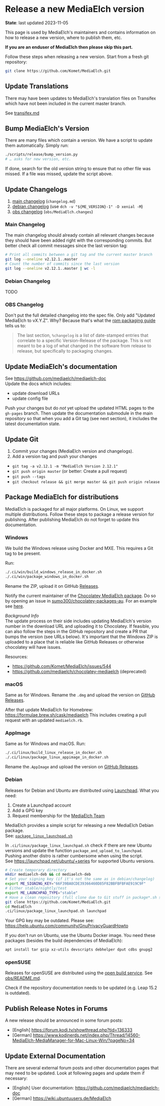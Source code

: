 # Release a new MediaElch version

__State__: last updated 2023-11-05

This page is used by MediaElch's maintainers and contains information
on how to release a new version, where to publish them, etc.

**If you are an enduser of MediaElch then please skip this part.**

Follow these steps when releasing a new version. Start from a fresh git repository:

```sh
git clone https://github.com/Komet/MediaElch.git
```

## Update Translations

There may have been updates to MediaElch's translation files on Transifex which
have not been included in the current master branch.

See [transifex.md](transifex.md)


## Bump MediaElch's Version

There are many files which contain a version.  We have a script to update
them automatically. Simply run:

```sh
./scripts/release/bump_version.py
# … asks for new version, etc.
```

If done, search for the old version string to ensure that no other
file was missed.  If a file was missed, update the script above.


## Update Changelogs

 1. [main changelog](#main-changelog) (`changelog.md`)
 2. [debian changelog](#debian-changelog) (use `dch -v "${ME_VERSION}-1" -D xenial -M`)
 3. [obs changelog](#obs-changelog) (`obs/MediaElch.changes`)

### Main Changelog
The main changelog should already contain all relevant changes because
they should have been added right with the corresponding commits.
But better check all commit messages since the last version tag:

```sh
# Print all commits between a git tag and the current master branch
git log --oneline v2.12.1..master
# Count the number of commits since the last version
git log --oneline v2.12.1..master | wc -l
```


### Debian Changelog

TODO


### OBS Changelog

Don't put the full detailed changelog into the spec file. Only add "Updated MediaElch to vX.Y.Z".
Why? Because that's what the [rpm packaging guide][rpm-guide] tells us to:

> The last section, `%changelog` is a list of date-stamped entries that correlate to a
> specific Version-Release of the package.  This is not meant to be a log of what
> changed in the software from release to release, but specifically to packaging changes.

[rpm-guide]: https://rpm-guide.readthedocs.io/en/latest/rpm-guide.html#working-with-spec-files


## Update MediaElch's documentation

See https://github.com/mediaelch/mediaelch-doc  
Update the docs which includes:

 - update download URLs
 - update config file

Push your changes but do *not* yet upload the updated HTML pages to the `gh-pages` branch.
Then update the documentation submodule in the main repository so that when you
add a Git tag (see next section), it includes the latest documentation state.


## Update Git

 1. Commit your changes (MediaElch version and changelogs).
 2. Add a version tag and push your changes
 
  - `git tag -a v2.12.1 -m "MediaElch Version 2.12.1"`
  - `git push origin master` (or better: Create a pull request)
  - `git push --tags`
  - `git checkout release && git merge master && git push origin release`


## Package MediaElch for distributions

MediaElch is packaged for all major platforms. On Linux, we support multiple distributions.
Follow these steps to package a release version for publishing. After publishing MediaElch
do not forget to update this documentation.


### Windows

We build the Windows release using Docker and MXE.  This requires a Git tag to be present.

Run:
```sh
./.ci/win/build_windows_release_in_docker.sh
./.ci/win/package_windows_in_docker.sh
```

Rename the ZIP, upload it on GitHub [Releases](https://github.com/Komet/MediaElch/releases).

Notify the current maintainer of the [Chocolatey MediaElch package][choco].
Do so by opening an issue in [sumo300/chocolatey-packages-au](https://github.com/sumo300/chocolatey-packages-au/).
For an example see [here](https://github.com/sumo300/chocolatey-packages-au/issues/1).

_Background Info_  
The update process on their side includes updating MediaElch's version number in the
download URL and uploading it to Chocolatey.  If feasible, you can also follow the steps in
the GitHub repository and create a PR that bumps the version (see URLs below).
It's important that the Windows ZIP is uploaded to a place that is reliable like
GitHub Releases or otherwise chocolatey will have issues.

Resources:
 - https://github.com/Komet/MediaElch/issues/544
 - https://github.com/mediaelch/chocolatey-mediaelch (deprecated)


### macOS

Same as for Windows. Rename the `.dmg` and upload the version on
[GitHub Releases](https://github.com/Komet/MediaElch/releases).

After that update MediaElch for Homebrew: https://formulae.brew.sh/cask/mediaelch
This includes creating a pull request with an updated `mediaelch.rb`.


### AppImage

Same as for Windows and macOS. Run:

```sh
./.ci/linux/build_linux_release_in_docker.sh
./.ci/linux/package_linux_appimage_in_docker.sh
```

Rename the`.AppImage` and upload the version on
[GitHub Releases](https://github.com/Komet/MediaElch/releases).


### Debian

Releases for Debian and Ubuntu are distributed using [Launchpad](https://launchpad.net/).
What you need:

 1. Create a Launchpad account
 2. Add a GPG key
 3. Request membership for the [MediaElch Team](https://launchpad.net/~mediaelch)

MediaElch provides a simple script for releasing a new MediaElch Debian package.  
See: [`package_linux_launchpad.sh`](../../.ci/linux/package_linux_launchpad.sh)

In `.ci/linux/package_linux_launchpad.sh` check if there are new Ubuntu versions and
update the function `package_and_upload_to_launchpad`. Pushing another distro
is rather cumbersome when using the script.  
See https://launchpad.net/ubuntu/+series for supported Ubuntu versions.

```sh
# Create temporary directory
mkdir mediaelch-deb && cd mediaelch-deb
# Set your signing key (if it's not the same as in debian/changelog)
export ME_SIGNING_KEY="66F39BA8CDE39366460D85F82BBFBFBFAE919C9F"
# Either stable/nightly/test
export ME_LAUNCHPAD_TYPE="stable"
# Have a clean repository (full clone due to Git stuff in package*.sh script)
git clone https://github.com/Komet/MediaElch.git
cd MediaElch
.ci/linux/package_linux_launchpad.sh launchpad
```

Your GPG key may be outdated. Please see: <https://help.ubuntu.com/community/GnuPrivacyGuardHowto>

If you don't run on Ubuntu, use the Ubuntu Docker image.
You need these packages (besides the build dependencies of MediaElch):

```sh
apt install tar gzip xz-utils devscripts debhelper dput cdbs gnupg2
```

### openSUSE

Releases for openSUSE are distributed using the [open build service](https://build.opensuse.org/).
See [obs/README.md](https://github.com/Komet/MediaElch/blob/master/obs/README.md).

Check if the repository documentation needs to be updated (e.g. Leap 15.2 is outdated).


## Publish Release Notes in Forums

A new release should be announced in some forum posts:

 - [English] https://forum.kodi.tv/showthread.php?tid=136333
 - [German] https://www.kodinerds.net/index.php/Thread/14560-MediaElch-MediaManager-for-Mac-Linux-Win/?pageNo=34


## Update External Documentation

There are several external forum posts and other documentation pages that may
need to be updated. Look at following pages and update them if necessary:

 - [English] User documentation: https://github.com/mediaelch/mediaelch-doc
 - [German] https://wiki.ubuntuusers.de/MediaElch

[choco]: https://chocolatey.org/packages/MediaElch/
